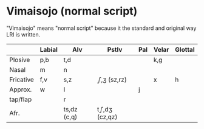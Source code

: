 Vimaisojo (normal script)
===

"Vimaisojo" means "normal script" because it the standard and original way LRI is written.

|           | Labial |  Alv  |  Pstlv |  Pal | Velar | Glottal |
|:--------- | ------ | ----- | ------ | ---- | ----- | ------- |
| Plosive   |  p,b   |  t,d  |        |      |  k,g  |         |
| Nasal     |   m    |  n    |        |      |       |         |
| Fricative |  f,v   |  s,z  |  ഽ,ʒ (sz,rz)   |      |   x   |   h     |
| Approx.   |   w    |  l    |        |  j   |       | |
| tap/flap    |        |   r   |        |      |       | |
| Afr.      |        | ts,dz (c,q) | tഽ,dʒ (cz,qz) |      |       | |

